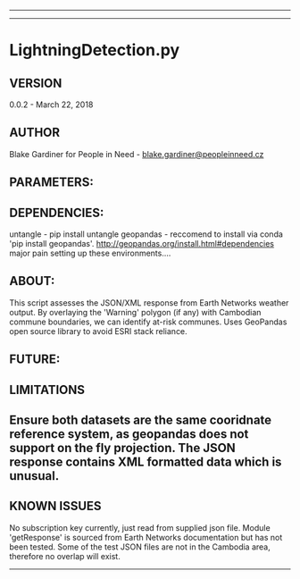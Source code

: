 --------------------------------------------------------------------------------------------
--------------------------------------------------------------------------------------------
# LightningDetection.py
## VERSION
0.0.2 - March 22, 2018
## AUTHOR
Blake Gardiner for People in Need  - blake.gardiner@peopleinneed.cz

## PARAMETERS: 
## DEPENDENCIES:
untangle - pip install untangle
geopandas - reccomend to install via conda 'pip install geopandas'.
   http://geopandas.org/install.html#dependencies major pain setting up these environments....
## ABOUT:        
This script assesses the JSON/XML response from Earth Networks
                weather output. By overlaying the 'Warning' polygon (if any) with
                Cambodian commune boundaries, we can identify at-risk communes.
               Uses GeoPandas open source library to avoid ESRI stack reliance.
## FUTURE:       
## LIMITATIONS
Ensure both datasets are the same cooridnate reference system, as geopandas does not support on the fly projection.
The JSON response contains XML formatted data which is unusual.
--------------------------------------------------------------------------------------------
## KNOWN ISSUES
No subscription key currently, just read from supplied json file. Module 'getResponse' is sourced from Earth Networks documentation but has not been tested.
Some of the test JSON files are not in the Cambodia area, therefore no overlap will exist.

--------------------------------------------------------------------------------------------
